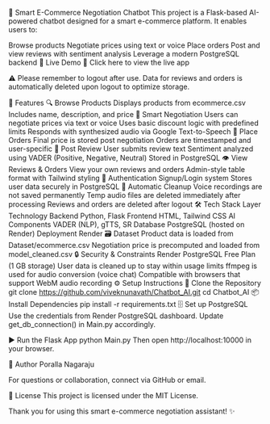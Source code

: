 🤖 Smart E-Commerce Negotiation Chatbot
This project is a Flask-based AI-powered chatbot designed for a smart e-commerce platform. It enables users to:

Browse products
Negotiate prices using text or voice
Place orders
Post and view reviews with sentiment analysis
Leverage a modern PostgreSQL backend
🚀 Live Demo
🔗 Click here to view the live app

⚠️ Please remember to logout after use. Data for reviews and orders is automatically deleted upon logout to optimize storage.

📂 Features
🔍 Browse Products
Displays products from ecommerce.csv
Includes name, description, and price
🤖 Smart Negotiation
Users can negotiate prices via text or voice
Uses basic discount logic with predefined limits
Responds with synthesized audio via Google Text-to-Speech
🛒 Place Orders
Final price is stored post negotiation
Orders are timestamped and user-specific
📝 Post Review
User submits review text
Sentiment analyzed using VADER (Positive, Negative, Neutral)
Stored in PostgreSQL
👁️ View Reviews & Orders
View your own reviews and orders
Admin-style table format with Tailwind styling
🔐 Authentication
Signup/Login system
Stores user data securely in PostgreSQL
🧼 Automatic Cleanup
Voice recordings are not saved permanently
Temp audio files are deleted immediately after processing
Reviews and orders are deleted after logout
🛠️ Tech Stack
Layer	Technology
Backend	Python, Flask
Frontend	HTML, Tailwind CSS
AI Components	VADER (NLP), gTTS, SR
Database	PostgreSQL (hosted on Render)
Deployment	Render
🗃️ Dataset
Product data is loaded from Dataset/ecommerce.csv
Negotiation price is precomputed and loaded from model_cleaned.csv
🔒 Security & Constraints
Render PostgreSQL Free Plan (1 GB storage)
User data is cleaned up to stay within usage limits
ffmpeg is used for audio conversion (voice chat)
Compatible with browsers that support WebM audio recording
⚙️ Setup Instructions
📁 Clone the Repository
git clone https://github.com/viveknunavath/Chatbot_AI.git
cd Chatbot_AI
📦 Install Dependencies
pip install -r requirements.txt
🗄️ Set up PostgreSQL
Use the credentials from Render PostgreSQL dashboard. Update get_db_connection() in Main.py accordingly.

▶️ Run the Flask App
python Main.py
Then open http://localhost:10000 in your browser.

👤 Author
Poralla Nagaraju

For questions or collaboration, connect via GitHub or email.

📝 License
This project is licensed under the MIT License.

Thank you for using this smart e-commerce negotiation assistant! ✨

